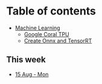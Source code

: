 # Table of contents

* [Machine Learning](README.md)
  * [Google Coral TPU](machine-learning/google-coral-tpu.md)
  * [Create Onnx and TensorRT](machine-learning/create-onnx-and-tensorrt.md)

## This week

* [15 Aug - Mon](this-week/15-aug-mon.md)
